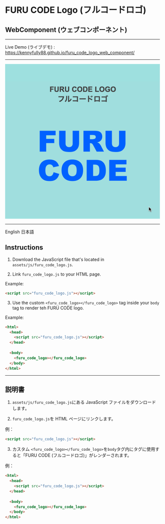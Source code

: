 # FURU CODE Logo (フルコードロゴ)

## WebComponent (ウェブコンポーネント)

---

Live Demo (ライブデモ) : https://kennyfully88.github.io/furu_code_logo_web_component/

---

![demo](/assets/images/demo_1_0_0.gif)

---

English 日本語

## Instructions

1. Download the JavaScript file that's located in `assets/js/furu_code_logo.js`.

2. Link `furu_code_logo.js` to your HTML page.

Example:

```html
<script src="furu_code_logo.js"></script>
```

3. Use the custom `<furu_code_logo></furu_code_logo>` tag inside your `body` tag to render teh FURU CODE logo.

Example:

```html
<html>
  <head>
    <script src="furu_code_logo.js"></script>
  </head>

  <body>
    <furu_code_logo></furu_code_logo>
  </body>
</html>
```

---

## 説明書

1.  `assets/js/furu_code_logo.js`にある JavaScript ファイルをダウンロードします。

2.  `furu_code_logo.js`を HTML ページにリンクします。

例：

```html
<script src="furu_code_logo.js"></script>
```

3.  カスタム `<furu_code_logo></furu_code_logo>`を`body`タグ内にタグに使用すると「FURU CODE (フルコードロゴ)」がレンダーされます。

例：

```html
<html>
  <head>
    <script src="furu_code_logo.js"></script>
  </head>

  <body>
    <furu_code_logo></furu_code_logo>
  </body>
</html>
```
